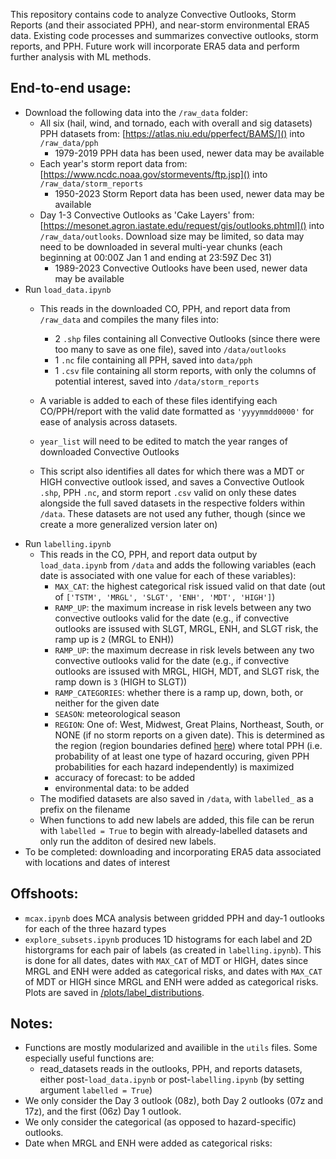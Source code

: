 This repository contains code to analyze Convective Outlooks, Storm Reports (and their associated PPH), and near-storm environmental ERA5 data. Existing code processes and summarizes convective outlooks, storm reports, and PPH. Future work will incorporate ERA5 data and perform further analysis with ML methods.

## End-to-end usage:

* Download the following data into the `/raw_data` folder:
  * All six (hail, wind, and tornado, each with overall and sig datasets) PPH datasets from: [https://atlas.niu.edu/pperfect/BAMS/]() into `/raw_data/pph`
    * 1979-2019 PPH data has been used, newer data may be available
  * Each year's storm report data from: [https://www.ncdc.noaa.gov/stormevents/ftp.jsp]() into `/raw_data/storm_reports`
    * 1950-2023 Storm Report data has been used, newer data may be available
  * Day 1-3 Convective Outlooks as 'Cake Layers' from: [https://mesonet.agron.iastate.edu/request/gis/outlooks.phtml]() into `/raw_data/outlooks`. Download size may be limited, so data may need to be downloaded in several multi-year chunks (each beginning at 00:00Z Jan 1 and ending at 23:59Z Dec 31)
    * 1989-2023 Convective Outlooks have been used, newer data may be available
* Run `load_data.ipynb`
  * This reads in the downloaded CO, PPH, and report data from `/raw_data` and compiles the many files into:

    * 2 `.shp` files containing all Convective Outlooks (since there were too many to save as one file), saved into `/data/outlooks`
    * 1 `.nc` file containing all PPH, saved into `data/pph`
    * 1 `.csv` file containing all storm reports, with only the columns of potential interest, saved into `/data/storm_reports`
  * A variable is added to each of these files identifying each CO/PPH/report with the valid date formatted as `'yyyymmdd0000'` for ease of analysis across datasets.
  * `year_list` will need to be edited to match the year ranges of downloaded Convective Outlooks
  * This script also identifies all dates for which there was a MDT or HIGH convective outlook issed, and saves a Convective Outlook `.shp`, PPH `.nc`, and storm report `.csv` valid on only these dates alongside the full saved datasets in the respective folders within `/data`. These datasets are not used any futher, though (since we create a more generalized version later on)
* Run `labelling.ipynb`
  * This reads in the CO, PPH, and report data output by `load_data.ipynb` from `/data` and adds the following variables (each date is associated with one value for each of these variables):
    * `MAX_CAT`: the highest categorical risk issued valid on that date (out of `['TSTM', 'MRGL', 'SLGT', 'ENH', 'MDT', 'HIGH']`)
    * `RAMP_UP`: the maximum increase in risk levels between any two convective outlooks valid for the date (e.g., if convective outlooks are issused with SLGT, MRGL, ENH, and SLGT risk, the ramp up is `2` (MRGL to ENH))
    * `RAMP_UP`: the maximum decrease in risk levels between any two convective outlooks valid for the date (e.g., if convective outlooks are issused with MRGL, HIGH, MDT, and SLGT risk, the ramp down is `3` (HIGH to SLGT))
    * `RAMP_CATEGORIES`: whether there is a ramp up, down, both, or neither for the given date
    * `SEASON`: meteorological season
    * `REGION`: One of: West, Midwest, Great Plains, Northeast, South, or NONE (if no storm reports on a given date). This is determined as the region (region boundaries defined [here](https://journals.ametsoc.org/view/journals/wefo/31/6/waf-d-16-0046_1.xml)) where total PPH (i.e. probability of at least one type of hazard occuring, given PPH probabilities for each hazard independently) is maximized
    * accuracy of forecast: to be added
    * environmental data: to be added
  * The modified datasets are also saved in `/data`, with `labelled_` as a prefix on the filename
  * When functions to add new labels are added, this file can be rerun with `labelled = True` to begin with already-labelled datasets and only run the additon of desired new labels.
* To be completed: downloading and incorporating ERA5 data associated with locations and dates of interest

## Offshoots:

* `mcax.ipynb` does MCA analysis between gridded PPH and day-1 outlooks for each of the three hazard types
* `explore_subsets.ipynb` produces 1D histograms for each label and 2D historgrams for each pair of labels (as created in `labelling.ipynb`). This is done for all dates, dates with `MAX_CAT` of MDT or HIGH, dates since MRGL and ENH were added as categorical risks, and dates with `MAX_CAT` of MDT or HIGH since MRGL and ENH were added as categorical risks. Plots are saved in [/plots/label_distributions](https://github.com/milesepstein13/severe-thunderstorm-analysis/tree/master/plots/label_distributions).

## Notes:

* Functions are mostly modularized and availible in the `utils` files. Some especially useful functions are:
  * read_datasets reads in the outlooks, PPH, and reports datasets, either post-`load_data.ipynb` or post-`labelling.ipynb` (by setting argument `labelled = True`)
* We only consider the Day 3 outlook (08z), both Day 2 outlooks (07z and 17z), and the first (06z) Day 1 outlook.
* We only consider the categorical (as opposed to hazard-specific) outlooks.
* Date when MRGL and ENH were added as categorical risks:
